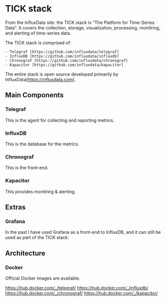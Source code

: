 # TICK stack

From the InfluxData site: the TICK stack is "The Platform for Time-Series Data".
It covers the collection, storage, visualization, processing, monitring, and
alerting of time-series data.

The TICK stack is comprised of:

    - Telegraf [https://github.com/influxdata/telegraf]
    - InfluxDB [https://github.com/influxdata/influxdb]
    - Chronograf [https://github.com/influxdata/chronograf]
    - Kapacitor [https://github.com/influxdata/kapacitor]

The entire stack is open source developed primarily by InfluxData[https://influxdata.com].

## Main Components

### Telegraf

This is the agent for collecting and reporting metrics.

### InfluxDB

This is the database for the metrics.

### Chronograf

This is the front-end.

### Kapacitor

This provides monitring & alerting.

## Extras

### Grafana

In the past I have used Grafana as a front-end to InfluxDB, and it can still be
used as part of the TICK stack.

## Architecture

### Docker

Official Docker images are available.

https://hub.docker.com/_/telegraf/
https://hub.docker.com/_/influxdb/
https://hub.docker.com/_/chronograf/
https://hub.docker.com/_/kapacitor/


